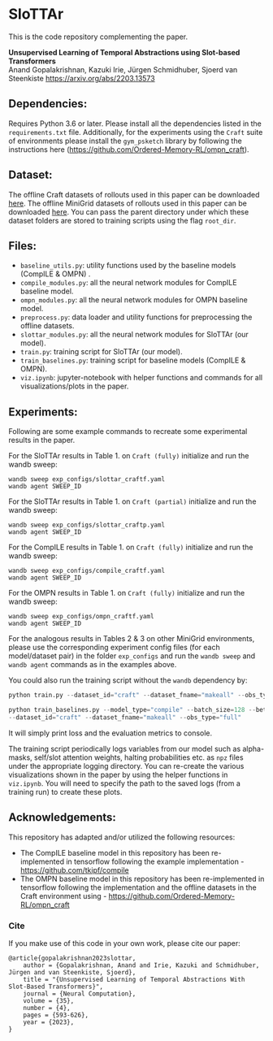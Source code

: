 # SloTTAr
This is the code repository complementing the paper. 

**Unsupervised Learning of Temporal Abstractions using Slot-based Transformers**  
Anand Gopalakrishnan, Kazuki Irie, J&uuml;rgen Schmidhuber, Sjoerd van Steenkiste
https://arxiv.org/abs/2203.13573

## Dependencies:
Requires Python 3.6 or later. Please install all the dependencies listed in the `requirements.txt` file. 
Additionally, for the experiments using the `Craft` suite of environments please install the `gym_psketch` library 
by following the instructions here (https://github.com/Ordered-Memory-RL/ompn_craft).  

## Dataset:
The offline Craft datasets of rollouts used in this paper can be downloaded [here](https://drive.google.com/drive/folders/11YdDK8omZ4O5CR7rOQQLYVwklwYkMnV1?usp=share_link).
The offline MiniGrid datasets of rollouts used in this paper can be downloaded [here](https://drive.google.com/drive/folders/1RqeRNllVvg6mxjfGBGyphikJzaXlRehx?usp=share_link).
You can pass the parent directory under which these dataset folders are stored to training scripts
using the flag `root_dir`.

## Files:
* `baseline_utils.py`: utility functions used by the baseline models (CompILE & OMPN) .
* `compile_modules.py`: all the neural network modules for CompILE baseline model.
* `ompn_modules.py`: all the neural network modules for OMPN baseline model. 
* `preprocess.py`: data loader and utility functions for preprocessing the offline datasets.
* `slottar_modules.py`: all the neural network modules for SloTTAr (our model).
* `train.py`: training script for SloTTAr (our model). 
* `train_baselines.py`: training script for baseline models (CompILE & OMPN).
* `viz.ipynb`: jupyter-notebook with helper functions and commands for all visualizations/plots in the paper.

## Experiments:
Following are some example commands to recreate some experimental results in the paper.

For the SloTTAr results in Table 1. on `Craft (fully)` initialize and run the wandb sweep:
```commandline
wandb sweep exp_configs/slottar_craftf.yaml
wandb agent SWEEP_ID
```
For the SloTTAr results in Table 1. on `Craft (partial)` initialize and run the wandb sweep:
```commandline
wandb sweep exp_configs/slottar_craftp.yaml
wandb agent SWEEP_ID
```

For the CompILE results in Table 1. on `Craft (fully)` initialize and run the wandb sweep:
```commandline
wandb sweep exp_configs/compile_craftf.yaml
wandb agent SWEEP_ID
```

For the OMPN results in Table 1. on `Craft (fully)` initialize and run the wandb sweep:
```commandline
wandb sweep exp_configs/ompn_craftf.yaml
wandb agent SWEEP_ID
```

For the analogous results in Tables 2 & 3 on other MiniGrid environments,
please use the corresponding experiment config files (for each model/dataset pair) in the folder `exp_configs`
and run the `wandb sweep` and `wandb agent` commands as in the examples above.

You could also run the training script without the `wandb` dependency by:
```python 
python train.py --dataset_id="craft" --dataset_fname="makeall" --obs_type="full"

python train_baselines.py --model_type="compile" --batch_size=128 --beta=0.1 --hidden_size=128 --latent_size=128 
--dataset_id="craft" --dataset_fname="makeall" --obs_type="full"
```

It will simply print loss and the evaluation metrics to console.

The training script periodically logs variables from our model such as alpha-masks, 
self/slot attention weights, halting probabilities etc. as `npz` files under the appropriate logging directory.
You can re-create the various visualizations shown in the paper by using the helper functions
in `viz.ipynb`. You will need to specify the path to the saved logs (from a training run) 
to create these plots.

## Acknowledgements:
This repository has adapted and/or utilized the following resources:
* The CompILE baseline model in this repository has been re-implemented in tensorflow following the 
 example implementation - https://github.com/tkipf/compile
* The OMPN baseline model in this repository has been re-implemented in tensorflow following the 
 implementation and the offline datasets in the Craft environment using - https://github.com/Ordered-Memory-RL/ompn_craft

### Cite
If you make use of this code in your own work, please cite our paper:
```
@article{gopalakrishnan2023slottar,
    author = {Gopalakrishnan, Anand and Irie, Kazuki and Schmidhuber, Jürgen and van Steenkiste, Sjoerd},
    title = "{Unsupervised Learning of Temporal Abstractions With Slot-Based Transformers}",
    journal = {Neural Computation},
    volume = {35},
    number = {4},
    pages = {593-626},
    year = {2023},
}

```
